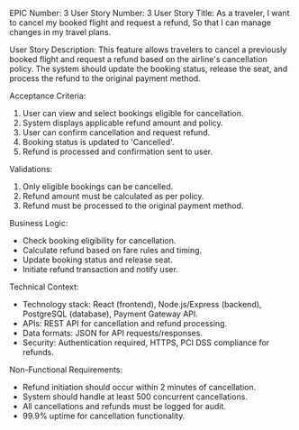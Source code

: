 EPIC Number: 3
User Story Number: 3
User Story Title: As a traveler, I want to cancel my booked flight and request a refund, So that I can manage changes in my travel plans.

User Story Description: This feature allows travelers to cancel a previously booked flight and request a refund based on the airline's cancellation policy. The system should update the booking status, release the seat, and process the refund to the original payment method.

Acceptance Criteria:
1. User can view and select bookings eligible for cancellation.
2. System displays applicable refund amount and policy.
3. User can confirm cancellation and request refund.
4. Booking status is updated to 'Cancelled'.
5. Refund is processed and confirmation sent to user.

Validations:
1. Only eligible bookings can be cancelled.
2. Refund amount must be calculated as per policy.
3. Refund must be processed to the original payment method.

Business Logic:
- Check booking eligibility for cancellation.
- Calculate refund based on fare rules and timing.
- Update booking status and release seat.
- Initiate refund transaction and notify user.

Technical Context:
- Technology stack: React (frontend), Node.js/Express (backend), PostgreSQL (database), Payment Gateway API.
- APIs: REST API for cancellation and refund processing.
- Data formats: JSON for API requests/responses.
- Security: Authentication required, HTTPS, PCI DSS compliance for refunds.

Non-Functional Requirements:
- Refund initiation should occur within 2 minutes of cancellation.
- System should handle at least 500 concurrent cancellations.
- All cancellations and refunds must be logged for audit.
- 99.9% uptime for cancellation functionality.
